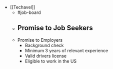 - [[Techavel]]
	- #job-board
	- Promise to Job Seekers
		-
	- Promise to Employers
		- Background check
		- Minimum 3 years of relevant experience
		- Valid drivers license
		- Eligible to work in the US